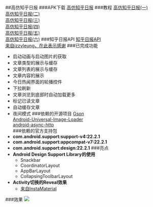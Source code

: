 ##高仿知乎日报
###APK下载
[高仿知乎日报](http://pan.baidu.com/s/1nt1RI7B "高仿知乎日报")
###教程
[高仿知乎日报(一)](http://krelve.com/android/123.html "高仿知乎日报(一)")  
[高仿知乎日报(二)](http://krelve.com/android/125.html "高仿知乎日报(二)")  
[高仿知乎日报(三)](http://krelve.com/android/126.html "高仿知乎日报(三)")  
[高仿知乎日报(四)](http://krelve.com/android/127.html "高仿知乎日报(四)")  
[高仿知乎日报(五)](http://krelve.com/android/128.html "高仿知乎日报(五)")  
[高仿知乎日报(六)](http://krelve.com/android/129.html "高仿知乎日报(六)")
###知乎日报API
[知乎日报API](https://github.com/iKrelve/KuaiHu/blob/master/%E7%9F%A5%E4%B9%8E%E6%97%A5%E6%8A%A5API.md "知乎日报API")  
[来自izzyleung，在此表示感谢](https://github.com/izzyleung/ZhihuDailyPurify "izzyleung")
###已完成功能
* 启动动画与启动图片的获取
* 文章类型的展示与缓存
* 文章列表的展示与缓存
* 文章内容的展示
* 今日热闻界面的轮播控件
* 下拉刷新
* 文章浏览到底部时自动加载更多
* 标记已读文章
* 自动缓存文章
* 夜间模式
###依赖的开源项目
[Gson](https://github.com/google/gson "Gson")  
[Android-Universal-Image-Loader](https://github.com/nostra13/Android-Universal-Image-Loader "Android-Universal-Image-Loader")  
[android-async-http](https://github.com/loopj/android-async-http "android-async-http")  
###依赖的官方支持包
* **com.android.support:support-v4:22.2.1**
* **com.android.support:appcompat-v7:22.2.1**
* **com.android.support:design:22.2.1**
###亮点
* **Android Design Support Library的使用**
	* Snackbar
	* CoordinatorLayout
	* AppBarLayout
	* CollapsingToolbarLayout
* **Activity切换的Reveal效果** 
	* [来自InstaMaterial](https://github.com/frogermcs/InstaMaterial "InstaMaterial")
	
###效果
![](http://7xjs0n.com1.z0.glb.clouddn.com/zhihu_final.gif)




